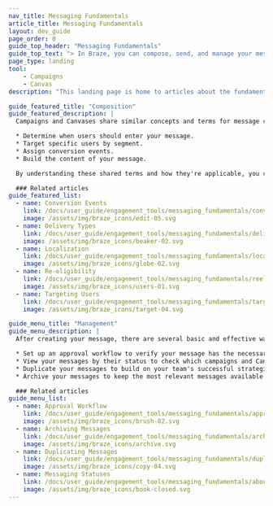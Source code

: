 ```yaml
---
nav_title: Messaging Fundamentals
article_title: Messaging Fundamentals
layout: dev_guide
page_order: 0
guide_top_header: "Messaging Fundamentals"
guide_top_text: "> In Braze, you can compose, send, and manage your messages by using <a href='/docs/user_guide/getting_started/campaigns_canvases'>a campaign or a Canvas</a>. For both these messaging methods, there are some shared messaging fundamentals for composition (setting up your message) and management (administratively handling your message)."
page_type: landing
tool: 
    - Campaigns
    - Canvas
description: "This landing page is home to articles about the fundamentals of messaging with campaigns and Canvases. Here, you'll find resources on strategically using conversion events and determining your delivery type when composing your messages, and using the approval workflow and understanding statuses when managing your messages."

guide_featured_title: "Composition"
guide_featured_description: |
  Campaigns and Canvases share similar concepts and terms for message composition, but can vary in how the workflow is set up in the respective builder in the dashboard. These shared fundamentals can be understood in how you:

  * Determine when users should enter your message.
  * Target specific users by segment.
  * Assign conversion events.
  * Build the content of your message.

  By understanding these shared terms and how they're applicable, you can strategically build your messages regardless of which messaging method you choose.

  ### Related articles
guide_featured_list:
  - name: Conversion Events
    link: /docs/user_guide/engagement_tools/messaging_fundamentals/conversion_events/
    image: /assets/img/braze_icons/edit-05.svg
  - name: Delivery Types
    link: /docs/user_guide/engagement_tools/messaging_fundamentals/delivery_types/
    image: /assets/img/braze_icons/beaker-02.svg
  - name: Localization
    link: /docs/user_guide/engagement_tools/messaging_fundamentals/localization/
    image: /assets/img/braze_icons/globe-02.svg
  - name: Re-eligibility
    link: /docs/user_guide/engagement_tools/messaging_fundamentals/reeligibility/
    image: /assets/img/braze_icons/users-01.svg
  - name: Targeting Users
    link: /docs/user_guide/engagement_tools/messaging_fundamentals/targeting_users/
    image: /assets/img/braze_icons/target-04.svg

guide_menu_title: "Management"
guide_menu_description: |
  After creating your message, there are several basic and effective ways you can manage and organize your dashboard to prepare for launch and to handle after launch. This can include how you:

  * Set up an approval workflow to verify your message has the necessary settings and details to launch.
  * View your messages by their status to check which campaigns and Canvases are in the process of sending.
  * Duplicate your messages to build on your team's successful strategies.
  * Archive your messages to keep the most relevant messages available on your dashboard.

  ### Related articles
guide_menu_list:
  - name: Approval Workflow
    link: /docs/user_guide/engagement_tools/messaging_fundamentals/approvals/
    image: /assets/img/braze_icons/brush-02.svg
  - name: Archiving Messages
    link: /docs/user_guide/engagement_tools/messaging_fundamentals/archiving/
    image: /assets/img/braze_icons/archive.svg
  - name: Duplicating Messages
    link: /docs/user_guide/engagement_tools/messaging_fundamentals/duplicating/
    image: /assets/img/braze_icons/copy-04.svg
  - name: Messaging Statuses
    link: /docs/user_guide/engagement_tools/messaging_fundamentals/about_statuses/
    image: /assets/img/braze_icons/book-closed.svg
---
```

